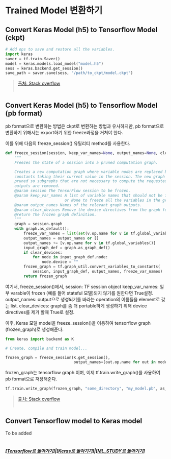 # Trained Model 변환하기

## Convert Keras Model (h5) to Tensorflow Model (ckpt)

```python
# Add ops to save and restore all the variables.
import keras
saver = tf.train.Saver()
model = keras.models.load_model("model.h5")
sess = keras.backend.get_session()
save_path = saver.save(sess, "/path/to_ckpt/model.ckpt")
```

> [출처: Stack overflow](https://github.com/keras-team/keras/issues/9040) <br><br>

## Convert Keras Model (h5) to Tensorflow Model (pb format)

pb format으로 변환하는 방법은 ckpt로 변환하는 방법과 유사하지만,
pb format으로 변환하기 위해서는 export하기 위한 freeze과정을 거쳐야 한다.

이를 위해 다음의 freeze_session() 유틸리티 method를 사용한다.

```python
def freeze_session(session, keep_var_names=None, output_names=None, clear_devices=True):
    """
    Freezes the state of a session into a pruned computation graph.

    Creates a new computation graph where variable nodes are replaced by
    constants taking their current value in the session. The new graph will be
    pruned so subgraphs that are not necessary to compute the requested
    outputs are removed.
    @param session The TensorFlow session to be frozen.
    @param keep_var_names A list of variable names that should not be frozen,
                          or None to freeze all the variables in the graph.
    @param output_names Names of the relevant graph outputs.
    @param clear_devices Remove the device directives from the graph for better portability.
    @return The frozen graph definition.
    """
    graph = session.graph
    with graph.as_default():
        freeze_var_names = list(set(v.op.name for v in tf.global_variables()).difference(keep_var_names or []))
        output_names = output_names or []
        output_names += [v.op.name for v in tf.global_variables()]
        input_graph_def = graph.as_graph_def()
        if clear_devices:
            for node in input_graph_def.node:
                node.device = ""
        frozen_graph = tf.graph_util.convert_variables_to_constants(
            session, input_graph_def, output_names, freeze_var_names)
        return frozen_graph
```

여기서,
freeze_session()에서,
session: TF session object
keep_var_names: 일부 varable이 frozen (예를 들어 stateful 모델)되지 않기를 원한다면 True설정.
output_names: output으로 생성되기를 바라는 operation의 이름들을 element로 갖는 list.
clear_devices: graph를 좀 더 portable하게 생성하기 위해 device directives를 제거 할때 True로 설정.

이후, Keras 모델 model을 freeze_session()을 이용하여 tensorflow graph (frozen_graph)로 생성해준다.

```python
from keras import backend as K

# Create, compile and train model...

frozen_graph = freeze_session(K.get_session(),
                              output_names=[out.op.name for out in model.outputs])
```

frozen_graph는 tensorflow graph 이며,
이제 tf.train.write_graph()를 사용하여 pb format으로 저장해준다.

```python
tf.train.write_graph(frozen_graph, "some_directory", "my_model.pb", as_text=False)
```

> [출처: Stack overflow](https://stackoverflow.com/questions/45466020/how-to-export-keras-h5-to-tensorflow-pb) <br><br>

## Convert Tensorflow model to Keras model

To be added <br><br>

##### [[Tensorflow로 돌아가기]](https://github.com/elemag1414/ML_STUDY/tree/master/Tensorflow)|[[Keras로 돌아기기]](https://github.com/elemag1414/Keras)|[[ML_STUDY로 돌아기기]](https://github.com/elemag1414/ML_STUDY)
